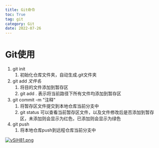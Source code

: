 ```yaml
---
title: Git命令
toc: True
tag: git
category: Git
date: 2022-07-26
---
```

# Git使用

1. git init
   1. 初始化仓库文件夹，自动生成.git文件夹
2. git add *文件名*
   1. 将目的文件添加到暂存区
   2. git add .  表示将当前路径下所有文件均添加到暂存区
3. git commit -m "注释"
   1. 将暂存区文件提交到本地仓库当前分支中
   2. git status 可以查看当前暂存区文件，以及文件修改后是否添加到暂存区，未添加则会显示为红色，已添加则会显示为绿色
4. git push
   1. 将本地仓库push到远程仓库当前分支中



[![vSiH81.png](https://s1.ax1x.com/2022/07/26/vSiH81.png)](https://imgtu.com/i/vSiH81)